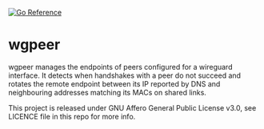 [![Go Reference](https://pkg.go.dev/badge/dev.eqrx.net/wgpeer.svg)](https://pkg.go.dev/dev.eqrx.net/wgpeer)
# wgpeer

wgpeer manages the endpoints of peers configured for a wireguard interface. It detects when handshakes with a peer
do not succeed and rotates the remote endpoint between its IP reported by DNS and neighbouring addresses matching its
MACs on shared links.

This project is released under GNU Affero General Public License v3.0, see LICENCE file in this repo for more info.

